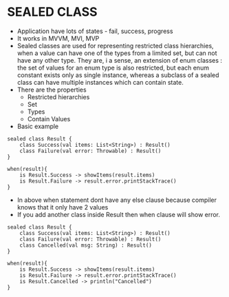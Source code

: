 # SEALED CLASS- Application have lots of states - fail, success, progress- It works in MVVM, MVI, MVP- Sealed classes are used for representing restricted class hierarchies, when a value can have one of the types from a limited set, but can not have any other type. They are, i a sense, an extension of enum classes : the set of values for an enum type is also restricted, but each enum constant exists only as single instance, whereas a subclass of a sealed class can have multiple instances which can contain state. - There are the properties    - Restricted hierarchies    - Set    - Types    - Contain Values- Basic example```sealed class Result {    class Success(val items: List<String>) : Result()    class Failure(val error: Throwable) : Result()}```  ```when(result){    is Result.Success -> showItems(result.items)    is Result.Failure -> result.error.printStackTrace()}```- In above when statement dont have any else clause because compiler knows that it only have 2 values- If you add another class inside Result then when clause will show error.```sealed class Result {    class Success(val items: List<String>) : Result()    class Failure(val error: Throwable) : Result()    class Cancelled(val msg: String) : Result()}```  ```when(result){    is Result.Success -> showItems(result.items)    is Result.Failure -> result.error.printStackTrace()    is Result.Cancelled -> println("Cancelled")}```     